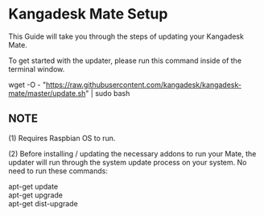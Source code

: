 # Kangadesk Mate Setup
This Guide will take you through the steps of updating your Kangadesk Mate.

To get started with the updater, please run this command inside of the terminal window.

wget -O - "https://raw.githubusercontent.com/kangadesk/kangadesk-mate/master/update.sh" | sudo bash

NOTE
----------------------
(1) Requires Raspbian OS to run.

(2) Before installing / updating the necessary addons to run your Mate, the updater will run through the system update process on your system. No need to run these commands:

apt-get update 
<br />
apt-get upgrade 
<br />
apt-get dist-upgrade



